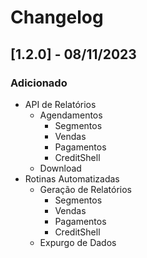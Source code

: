# Changelog

## [1.2.0] - 08/11/2023

### Adicionado
- API de Relatórios
    - Agendamentos
        - Segmentos
        - Vendas
        - Pagamentos
        - CreditShell
    - Download
- Rotinas Automatizadas
    - Geração de Relatórios
        - Segmentos
        - Vendas
        - Pagamentos
        - CreditShell
    - Expurgo de Dados
